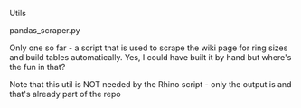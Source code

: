 Utils

pandas_scraper.py

Only one so far - a script that is used to scrape the wiki page for ring sizes and build tables automatically.
Yes, I could have built it by hand but where's the fun in that?

Note that this util is NOT needed by the Rhino script - only the output is and that's already part of the repo